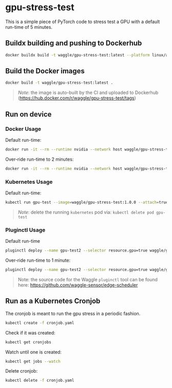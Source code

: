 # gpu-stress-test

This is a simple piece of PyTorch code to stress test a GPU with a default run-time of 5 minutes.

## Buildx building and pushing to Dockerhub

```bash
docker buildx build -t waggle/gpu-stress-test:latest --platform linux/amd64,linux/arm64 --push .
```

## Build the Docker images
```bash
docker build -t waggle/gpu-stress-test:latest .
```

> *Note*: the image is auto-built by the CI and uploaded to Dockerhub (https://hub.docker.com/r/waggle/gpu-stress-test/tags)

## Run on device

### Docker Usage
Default run-time:
```bash
docker run -it --rm --runtime nvidia --network host waggle/gpu-stress-test:latest
```

Over-ride run-time to 2 minutes:
```bash
docker run -it --rm --runtime nvidia --network host waggle/gpu-stress-test:latest -r 120
```

### Kubernetes Usage
Default run-time:
```bash
kubectl run gpu-test --image=waggle/gpu-stress-test:1.0.0 --attach=true
```
> *Note*: delete the running `kubernetes` pod via: `kubectl delete pod gpu-test`

### Pluginctl Usage
Default run-time
```bash
pluginctl deploy --name gpu-test2 --selector resource.gpu=true waggle/gpu-stress-test:1.0.0
```

Over-ride run-time to 1 minute:
```bash
pluginctl deploy --name gpu-test2 --selector resource.gpu=true waggle/gpu-stress-test:1.0.0 -- -r 60
```

> Note: the source code for the Waggle `pluginctl` tool can be found here: https://github.com/waggle-sensor/edge-scheduler


## Run as a Kubernetes Cronjob
The cronjob is meant to run the gpu stress in a periodic fashion.
```bash
kubectl create -f cronjob.yaml
```

Check if it was created:
```bash
kubectl get cronjobs
```

Watch until one is created:
```bash
kubectl get jobs --watch
```

Delete cronjob:
```bash
kubectl delete -f cronjob.yaml
```

